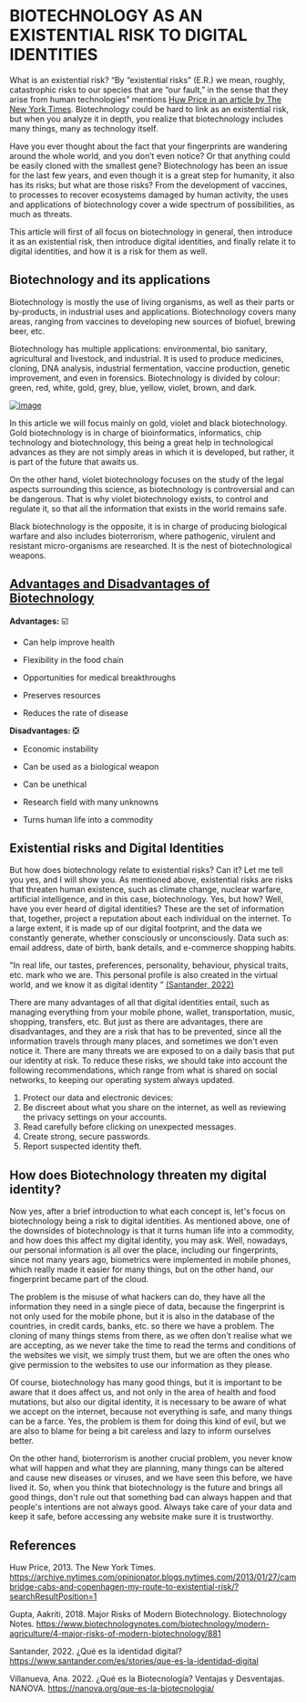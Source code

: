 # **BIOTECHNOLOGY AS AN EXISTENTIAL RISK TO DIGITAL IDENTITIES**


What is an existential risk? “By “existential risks” (E.R.) we mean, roughly, catastrophic risks to our species that are “our fault,” in the sense that they arise from human technologies” mentions [Huw Price in an article by The New York Times](https://archive.nytimes.com/opinionator.blogs.nytimes.com/2013/01/27/cambridge-cabs-and-copenhagen-my-route-to-existential-risk/?searchResultPosition=1). Biotechnology could be hard to link as an existential risk, but when you analyze it in depth, you realize that biotechnology includes many things, many as technology itself.

Have you ever thought about the fact that your fingerprints are wandering around the whole world, and you don’t even notice? Or that anything could be easily cloned with the smallest gene? Biotechnology has been an issue for the last few years, and even though it is a great step for humanity, it also has its risks; but what are those risks? From the development of vaccines, to processes to recover ecosystems damaged by human activity, the uses and applications of biotechnology cover a wide spectrum of possibilities, as much as threats. 

This article will first of all focus on biotechnology in general, then introduce it as an existential risk, then introduce digital identities, and finally relate it to digital identities, and how it is a risk for them as well. 


## Biotechnology and its applications

Biotechnology is mostly the use of living organisms, as well as their parts or by-products, in industrial uses and applications. Biotechnology covers many areas, ranging from vaccines to developing new sources of biofuel, brewing beer, etc.

Biotechnology has multiple applications: environmental, bio sanitary, agricultural and livestock, and industrial. It is used to produce medicines, cloning, DNA analysis, industrial fermentation, vaccine production, genetic improvement, and even in forensics. Biotechnology is divided by colour: green, red, white, gold, grey, blue, yellow, violet, brown, and dark.

[![image](https://user-images.githubusercontent.com/115997940/210092215-ee1bb264-d1e1-40f7-b378-58c56f698ad2.png)](https://www.biotechbug.in/2021/05/colourful-types-of-biotechnology.html)


In this article we will focus mainly on gold, violet and black biotechnology. Gold biotechnology is in charge of bioinformatics, informatics, chip technology and biotechnology, this being a great help in technological advances as they are not simply areas in which it is developed, but rather, it is part of the future that awaits us. 

On the other hand, violet biotechnology focuses on the study of the legal aspects surrounding this science, as biotechnology is controversial and can be dangerous. That is why violet biotechnology exists, to control and regulate it, so that all the information that exists in the world remains safe. 

Black biotechnology is the opposite, it is in charge of producing biological warfare and also includes bioterrorism, where pathogenic, virulent and resistant micro-organisms are researched. It is the nest of biotechnological weapons.


## [Advantages and Disadvantages of Biotechnology](https://nanova.org/que-es-la-biotecnologia/)

**Advantages:** ☑️ 

- Can help improve health
* Flexibility in the food chain
+ Opportunities for medical breakthroughs
- Preserves resources
* Reduces the rate of disease


**Disadvantages:** ❎ 

- Economic instability
* Can be used as a biological weapon
+ Can be unethical
- Research field with many unknowns
* Turns human life into a commodity


## Existential risks and Digital Identities

But how does biotechnology relate to existential risks? Can it? Let me tell you yes, and I will show you. As mentioned above, existential risks are risks that threaten human existence, such as climate change, nuclear warfare, artificial intelligence, and in this case, biotechnology. Yes, but how? Well, have you ever heard of digital identities? These are the set of information that, together, project a reputation about each individual on the internet. To a large extent, it is made up of our digital footprint, and the data we constantly generate, whether consciously or unconsciously. Data such as: email address, date of birth, bank details, and e-commerce shopping habits. 

"In real life, our tastes, preferences, personality, behaviour, physical traits, etc. mark who we are. This personal profile is also created in the virtual world, and we know it as digital identity ” [(Santander, 2022)](https://www.santander.com/es/stories/que-es-la-identidad-digital)

There are many advantages of all that digital identities entail, such as managing everything from your mobile phone, wallet, transportation, music, shopping, transfers, etc. But just as there are advantages, there are disadvantages, and they are a risk that has to be prevented, since all the information travels through many places, and sometimes we don't even notice it. There are many threats we are exposed to on a daily basis that put our identity at risk. To reduce these risks, we should take into account the following recommendations, which range from what is shared on social networks, to keeping our operating system always updated. 

1.	Protect our data and electronic devices:
2.	Be discreet about what you share on the internet, as well as reviewing the privacy settings on your accounts.
3.	Read carefully before clicking on unexpected messages.
4.	Create strong, secure passwords.
5.	Report suspected identity theft.


## How does Biotechnology threaten my digital identity?

Now yes, after a brief introduction to what each concept is, let's focus on biotechnology being a risk to digital identities. As mentioned above, one of the downsides of biotechnology is that it turns human life into a commodity, and how does this affect my digital identity, you may ask. Well, nowadays, our personal information is all over the place, including our fingerprints, since not many years ago, biometrics were implemented in mobile phones, which really made it easier for many things, but on the other hand, our fingerprint became part of the cloud. 

The problem is the misuse of what hackers can do, they have all the information they need in a single piece of data, because the fingerprint is not only used for the mobile phone, but it is also in the database of the countries, in credit cards, banks, etc. so there we have a problem. The cloning of many things stems from there, as we often don't realise what we are accepting, as we never take the time to read the terms and conditions of the websites we visit, we simply trust them, but we are often the ones who give permission to the websites to use our information as they please.

Of course, biotechnology has many good things, but it is important to be aware that it does affect us, and not only in the area of health and food mutations, but also our digital identity, it is necessary to be aware of what we accept on the internet, because not everything is safe, and many things can be a farce. Yes, the problem is them for doing this kind of evil, but we are also to blame for being a bit careless and lazy to inform ourselves better.

On the other hand, bioterrorism is another crucial problem, you never know what will happen and what they are planning, many things can be altered and cause new diseases or viruses, and we have seen this before, we have lived it. So, when you think that biotechnology is the future and brings all good things, don't rule out that something bad can always happen and that people's intentions are not always good. Always take care of your data and keep it safe, before accessing any website make sure it is trustworthy.








## References

Huw Price, 2013. The New York Times. https://archive.nytimes.com/opinionator.blogs.nytimes.com/2013/01/27/cambridge-cabs-and-copenhagen-my-route-to-existential-risk/?searchResultPosition=1

Gupta, Aakriti, 2018. Major Risks of Modern Biotechnology. Biotechnology Notes. https://www.biotechnologynotes.com/biotechnology/modern-agriculture/4-major-risks-of-modern-biotechnology/881  

Santander, 2022. ¿Qué es la identidad digital?
https://www.santander.com/es/stories/que-es-la-identidad-digital

Villanueva, Ana. 2022. ¿Qué es la Biotecnología? Ventajas y Desventajas. NANOVA.
https://nanova.org/que-es-la-biotecnologia/  
